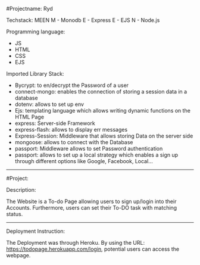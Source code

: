 
#Projectname: Ryd 


Techstack: 
MEEN 
M - Monodb 
E - Express
E - EJS 
N - Node.js 

Programming language: 
- JS 
- HTML
- CSS 
- EJS 

Imported Library Stack: 

- Bycrypt:  to en/decrypt the Password of a user
- connect-mongo: enables the connection of storing a session data in a database 
- dotenv: allows to set up env 
- Ejs: templating language which allows writing dynamic functions on the HTML Page 
- express: Server-side Framework 
- express-flash: allows to display err messages 
- Express-Session: Middleware that allows storing Data on the server side 
- mongoose: allows to connect with the Database
- passport: Middleware allows to set Password authentication
- passport: allows to set up a local strategy which enables a sign up through different options like Google, Facebook, Local... 



------------------------------------------------------------

#Project: 

Description: 

The Website is a To-do Page allowing users to sign up/login into their Accounts. 
Furthermore, users can set their To-DO task with matching status. 



-------------------------------------------------------------------
Deployment Instruction: 


The Deployment was through Heroku.
By using the URL: https://todopage.herokuapp.com/login, potential users can access the webpage. 


